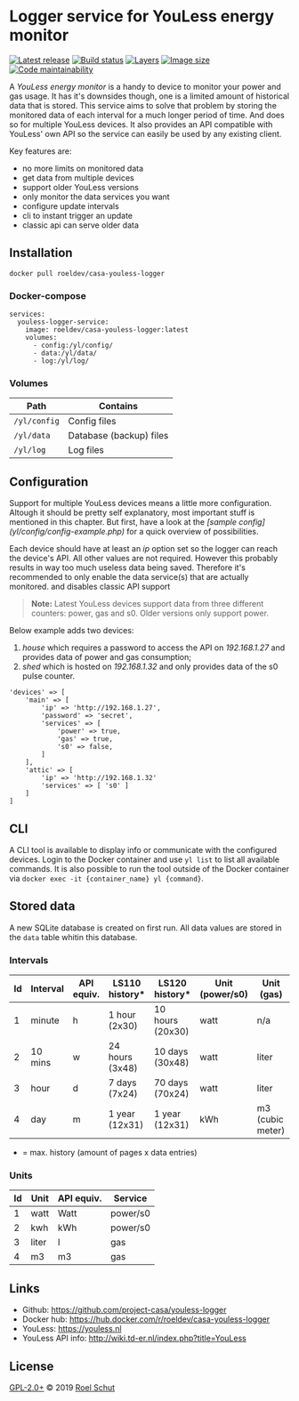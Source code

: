 Logger service for YouLess energy monitor
=========================================

[![Latest release][latest-release-img]][latest-release-url]
[![Build status][build-status-img]][build-status-url]
[![Layers][image-layers-img]][image-layers-url]
[![Image size][image-size-img]][image-size-url]
[![Code maintainability][maintainability-img]][maintainability-url]

[latest-release-img]: https://img.shields.io/github/release/project-casa/youless-logger.svg?label=latest
[latest-release-url]: https://github.com/project-casa/youless-logger/releases
[build-status-img]: https://img.shields.io/docker/cloud/build/roeldev/casa-youless-logger.svg
[build-status-url]: https://hub.docker.com/r/roeldev/casa-youless-logger/builds
[image-layers-img]: https://img.shields.io/microbadger/layers/roeldev/casa-youless-logger/latest.svg
[image-layers-url]: https://microbadger.com/images/roeldev/casa-youless-logger
[image-size-img]: https://img.shields.io/microbadger/image-size/roeldev/casa-youless-logger/latest.svg
[image-size-url]: https://hub.docker.com/r/roeldev/casa-youless-logger/tags
[maintainability-img]: https://img.shields.io/codeclimate/maintainability-percentage/project-casa/youless-logger.svg
[maintainability-url]: https://codeclimate.com/github/project-casa/youless-logger


A _YouLess energy monitor_ is a handy to device to monitor your power and gas usage. It has it's downsides though, one is a limited amount of historical data that is stored. This service aims to solve that problem by storing the monitored data of each interval for a much longer period of time. And does so for multiple YouLess devices. It also provides an API compatible with YouLess' own API so the service can easily be used by any existing client.

Key features are:
- no more limits on monitored data
- get data from multiple devices
- support older YouLess versions
- only monitor the data services you want
- configure update intervals
- cli to instant trigger an update
- classic api can serve older data


## Installation
```docker pull roeldev/casa-youless-logger```


### Docker-compose
```
services:
  youless-logger-service:
    image: roeldev/casa-youless-logger:latest
    volumes:
      - config:/yl/config/
      - data:/yl/data/
      - log:/yl/log/
```


### Volumes
| Path | Contains |
|------|----------|
|```/yl/config```| Config files
|```/yl/data```| Database (backup) files
|```/yl/log```| Log files


## Configuration
Support for multiple YouLess devices means a little more configuration. Altough it should be pretty self explanatory,
 most important stuff is mentioned in this chapter. But first, have a look at the _[sample config]
 (yl/config/config-example.php)_ for a quick overview of possibilities.

Each device should have at least an _ip_ option set so the logger can reach the device's API. All other values are not required. However this probably results in way too much useless data being saved. Therefore it's recommended to only enable the data service(s) that are actually monitored. and disables classic API support
> **Note:** Latest YouLess devices support data from three different counters: power, gas and s0. Older versions only support power.

Below example adds two devices:
1. _house_ which requires a password to access the API on _192.168.1.27_ and provides data of power and gas consumption;
2. _shed_ which is hosted on _192.168.1.32_ and only provides data of the s0 pulse counter.

```
'devices' => [
    'main' => [
        'ip' => 'http://192.168.1.27',
        'password' => 'secret',
        'services' => [
            'power' => true,
            'gas' => true,
            's0' => false,
        ]
    ],
    'attic' => [
        'ip' => 'http://192.168.1.32'
        'services' => [ 's0' ]
    ]
]
```


## CLI
A CLI tool is available to display info or communicate with the configured devices. Login to the Docker container and use `yl list` to list all available commands. It is also possible to run the tool outside of the Docker container via `docker exec -it {container_name} yl {command}`.


## Stored data
A new SQLite database is created on first run. All data values are stored in the `data` table whitin this database.


### Intervals
| Id | Interval | API equiv. | LS110 history* | LS120 history* | Unit (power/s0) | Unit (gas) |
|----|----------|------------|----------------|----------------|-----------------|------------|
| 1 | minute | h | 1 hour (2x30) | 10 hours (20x30) | watt | n/a
| 2 | 10 mins | w | 24 hours (3x48) | 10 days (30x48) | watt | liter
| 3 | hour | d | 7 days (7x24) | 70 days (70x24) | watt | liter
| 4 | day | m | 1 year (12x31) | 1 year (12x31) | kWh | m3 (cubic meter)

* = max. history (amount of pages x data entries)


### Units
| Id | Unit | API equiv. | Service |
|----|------|------------|---------|
| 1 | watt | Watt | power/s0
| 2 | kwh | kWh | power/s0
| 3 | liter | l | gas
| 4 | m3 | m3 | gas



## Links
- Github: https://github.com/project-casa/youless-logger
- Docker hub: https://hub.docker.com/r/roeldev/casa-youless-logger
- YouLess: https://youless.nl
- YouLess API info: http://wiki.td-er.nl/index.php?title=YouLess


## License
[GPL-2.0+](LICENSE) © 2019 [Roel Schut](https://roelschut.nl)
